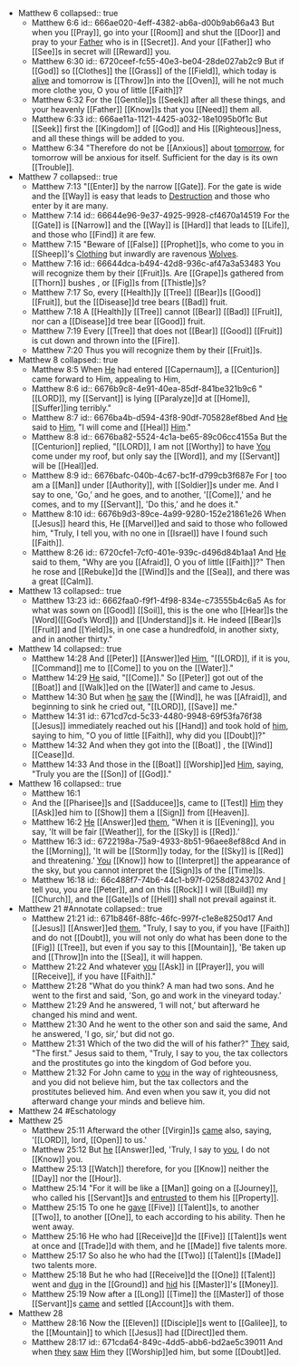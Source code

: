 - Matthew 6
  collapsed:: true
	- Matthew 6:6
	  id:: 666ae020-4eff-4382-ab6a-d00b9ab66a43
	  But when you [[Pray]], go into your [[Room]] and shut the [[Door]] and pray to your [Father]([[God]]) who is in [[Secret]]. And your [[Father]] who [[See]]s in secret will [[Reward]] you.
	- Matthew 6:30
	  id:: 6720ceef-fc55-40e3-be04-28de027ab2c9
	  But if [[God]] so [[Clothes]] the [[Grass]] of the [[Field]], which today is [alive]([[Life]]) and tomorrow is [[Throw]]n into the [[Oven]], will he not much more clothe you, O you of little [[Faith]]?
	- Matthew 6:32
	  For the [[Gentile]]s [[Seek]] after all these things, and your heavenly [[Father]] [[Know]]s that you [[Need]] them all.
	- Matthew 6:33 
	  id:: 666ae11a-1121-4425-a032-18e1095b0f1c
	  But [[Seek]] first the [[Kingdom]] of [[God]] and His [[Righteous]]ness, and all these things will be added to you.
	- Matthew 6:34
	  "Therefore do not be [[Anxious]] about [tomorrow]([[Future]]), for tomorrow will be anxious for itself. Sufficient for the day is its own [[Trouble]].
- Matthew 7
  collapsed:: true
	- Matthew 7:13
	  "[[Enter]] by the narrow [[Gate]]. For the gate is wide and the [[Way]] is easy that leads to [Destruction]([[Destroy]]) and those who enter by it are many.
	- Matthew 7:14
	  id:: 66644e96-9e37-4925-9928-cf4670a14519
	  For the [[Gate]] is [[Narrow]] and the [[Way]] is [[Hard]] that leads to [[Life]], and those who [[Find]] it are few.
	- Matthew 7:15
	  "Beware of [[False]] [[Prophet]]s, who come to you in [[Sheep]]'s [Clothing]([[Clothes]]) but inwardly are ravenous [Wolves]([[Wolf]]).
	- Matthew 7:16
	  id:: 66644dca-b494-42d8-936c-af47a3a53483
	  You will recognize them by their [[Fruit]]s. Are [[Grape]]s gathered from [[Thorn]] bushes , or [[Fig]]s from [[Thistle]]s?
	- Matthew 7:17
	  So, every [[Health]]y [[Tree]] [[Bear]]s [[Good]] [[Fruit]], but the [[Disease]]d tree bears [[Bad]] fruit.
	- Matthew 7:18
	  A [[Health]]y [[Tree]] cannot [[Bear]] [[Bad]] [[Fruit]], nor can a [[Disease]]d tree bear [[Good]] fruit.
	- Matthew 7:19
	  Every [[Tree]] that does not [[Bear]] [[Good]] [[Fruit]] is cut down and thrown into the [[Fire]].
	- Matthew 7:20
	  Thus you will recognize them by their [[Fruit]]s.
- Matthew 8
  collapsed:: true
	- Matthew 8:5
	  When [He]([[Jesus]]) had entered [[Capernaum]], a [[Centurion]] came forward to Him, appealing to Him,
	- Matthew 8:6
	  id:: 6676b9c8-4e91-40ea-85df-841be321b9c6
	  "[[LORD]], my [[Servant]] is lying [[Paralyze]]d at [[Home]], [[Suffer]]ing terribly."
	- Matthew 8:7
	  id:: 6676ba4b-d594-43f8-90df-705828ef8bed
	  And [He]([[Jesus]]) said to [Him]([[Centurion]]), "I will come and [[Heal]] [Him]([[Servant]])."
	- Matthew 8:8
	  id:: 6676ba82-5524-4c1a-be65-89c06cc4155a
	  But the [[Centurion]] replied, "[[LORD]], I am not [[Worthy]] to have [You]([[Jesus]]) come under my roof, but only say the [[Word]], and my [[Servant]] will be [[Heal]]ed.
	- Matthew 8:9
	  id:: 6676bafc-040b-4c67-bc1f-d799cb3f687e
	  For [I]([[Centurion]]) too am a [[Man]] under [[Authority]], with [[Soldier]]s under me. And I say to one, 'Go,’ and he goes, and to another, '[[Come]],' and he comes, and to my [[Servant]], 'Do this,’ and he does it."
	- Matthew 8:10
	  id:: 6676b9d3-89ce-4a99-9280-152e21861e26
	  When [[Jesus]] heard this, He [[Marvel]]ed and said to those who followed him, "Truly, I tell you, with no one in [[Israel]] have I found such [[Faith]].
	- Matthew 8:26
	  id:: 6720cfe1-7cf0-401e-939c-d496d84b1aa1
	  And [He]([[Jesus]]) said to them, "Why are you [[Afraid]], O you of little [[Faith]]?" Then he rose and [[Rebuke]]d the [[Wind]]s and the [[Sea]], and there was a great [[Calm]].
- Matthew 13
  collapsed:: true
	- Matthew 13:23
	  id:: 6662faa0-f9f1-4f98-834e-c73555b4c6a5
	  As for what was sown on [[Good]] [[Soil]], this is the one who [[Hear]]s the [Word]([[God’s Word]]) and [[Understand]]s it. He indeed [[Bear]]s [[Fruit]] and [[Yield]]s, in one case a hundredfold, in another sixty, and in another thirty."
- Matthew 14
  collapsed:: true
	- Matthew 14:28
	  And [[Peter]] [[Answer]]ed [Him]([[Jesus]]), "[[LORD]], if it is you, [[Command]] me to [[Come]] to you on the [[Water]]."
	- Matthew 14:29
	  [He]([[Jesus]]) said, "[[Come]]." So [[Peter]] got out of the [[Boat]] and [[Walk]]ed on the [[Water]] and came to Jesus.
	- Matthew 14:30
	  But when [he]([[Peter]]) [saw]([[See]]) the [[Wind]], he was [[Afraid]], and beginning to sink he cried out, "[[LORD]], [[Save]] me."
	- Matthew 14:31
	  id:: 671cd7cd-5c33-4480-9948-69f53fa76f38
	  [[Jesus]] immediately reached out his [[Hand]] and took hold of [him]([[Peter]]), saying to him, "O you of little [[Faith]], why did you [[Doubt]]?"
	- Matthew 14:32
	  And when they got into the [[Boat]] , the [[Wind]] [[Cease]]d.
	- Matthew 14:33
	  And those in the [[Boat]] [[Worship]]ed [Him]([[Jesus]]), saying, "Truly you are the [[Son]] of [[God]]."
- Matthew 16
  collapsed:: true
	- Matthew 16:1
	- And the [[Pharisee]]s and [[Sadducee]]s, came to [[Test]] [Him]([[Jesus]]) they [[Ask]]ed him to [[Show]] them a [[Sign]] from [[Heaven]].
	- Matthew 16:2
	  [He]([[Jesus]]) [[Answer]]ed [them]([[Pharisee]]), "When it is [[Evening]], you say, 'It will be fair [[Weather]], for the [[Sky]] is [[Red]].’
	- Matthew 16:3
	  id:: 6722198a-75a9-4933-8b51-96aee8ef88cd
	  And in the [[Morning]], 'It will be [[Storm]]y today, for the [[Sky]] is [[Red]] and threatening.’ [You]([[Pharisee]]) [[Know]] how to [[Interpret]] the appearance of the sky, but you cannot interpret the [[Sign]]s of the [[Time]]s.
	- Matthew 16:18
	  id:: 66c488f7-74b6-44c1-b97f-0258d8243702
	  And [I]([[Jesus]]) tell you, you are [[Peter]], and on this [[Rock]] I will [[Build]] my [[Church]], and the [[Gate]]s of [[Hell]] shall not prevail against it.
- Matthew 21 #Annotate
  collapsed:: true
	- Matthew 21:21
	  id:: 671b846f-88fc-46fc-997f-c1e8e8250d17
	  And [[Jesus]] [[Answer]]ed [them]([[Disciple]]), "Truly, I say to you, if you have [[Faith]] and do not [[Doubt]], you will not only do what has been done to the [[Fig]] [[Tree]], but even if you say to this [[Mountain]], 'Be taken up and [[Throw]]n into the [[Sea]], it will happen.
	- Matthew 21:22
	  And whatever [you]([[Disciple]]) [[Ask]] in [[Prayer]], you will [[Receive]], if you have [[Faith]]."
	- Matthew 21:28
	  "What do you think? A man had two sons. And he went to the first and said, 'Son, go and work in the vineyard today.’
	- Matthew 21:29
	  And he answered, ‘I will not,’ but afterward he changed his mind and went.
	- Matthew 21:30
	  And he went to the other son and said the same, And he answered, 'I go, sir,’ but did not go.
	- Matthew 21:31
	  Which of the two did the will of his father?" [They]([[Pharisee]]) said, "The first." Jesus said to them, "Truly, I say to you, the tax collectors and the prostitutes go into the kingdom of God before you.
	- Matthew 21:32
	  For John came to [you]([[Pharisee]]) in the way of righteousness, and you did not believe him, but the tax collectors and the prostitutes believed him. And even when you saw it, you did not afterward change your minds and believe him.
- Matthew 24 #Eschatology
- Matthew 25
	- Matthew 25:11
	  Afterward the other [[Virgin]]s [came]([[Come]]) also, saying, '[[LORD]], lord, [[Open]] to us.'
	- Matthew 25:12
	  But [he]([[Bridegroom]]) [[Answer]]ed, 'Truly, I say to [you]([[Virgin]]), I do not [[Know]] you.
	- Matthew 25:13
	  [[Watch]] therefore, for you [[Know]] neither the [[Day]] nor the [[Hour]].
	- Matthew 25:14
	  "For it will be like a [[Man]] going on a [[Journey]], who called his [[Servant]]s and [entrusted]([[Trust]]) to them his [[Property]].
	- Matthew 25:15
	  To one he [gave]([[Gift]]) [[Five]] [[Talent]]s, to another [[Two]], to another [[One]], to each according to his ability. Then he went away.
	- Matthew 25:16
	  He who had [[Receive]]d the [[Five]] [[Talent]]s went at once and [[Trade]]d with them, and he [[Made]] five talents more.
	- Matthew 25:17
	  So also he who had the [[Two]] [[Talent]]s [[Made]] two talents more.
	- Matthew 25:18
	  But he who had [[Receive]]d the [[One]] [[Talent]] went and [dug]([[Dig]]) in the [[Ground]] and [hid]([[Hide]]) his [[Master]]'s [[Money]].
	- Matthew 25:19
	  Now after a [[Long]] [[Time]] the [[Master]] of those [[Servant]]s [came]([[Come]]) and settled [[Account]]s with them.
- Matthew 28
	- Matthew 28:16
	  Now the [[Eleven]] [[Disciple]]s went to [[Galilee]], to the [[Mountain]] to which [[Jesus]] had [[Direct]]ed them.
	- Matthew 28:17
	  id:: 671cda64-849c-4dd5-abb6-bd2ae5c39011
	  And when [they]([[Disciple]]) [saw]([[See]]) [Him]([[Jesus]]) they [[Worship]]ed him, but some [[Doubt]]ed.